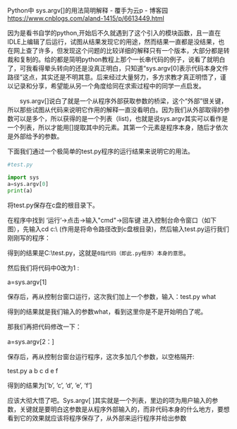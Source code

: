 Python中 sys.argv[]的用法简明解释 - 覆手为云p - 博客园 https://www.cnblogs.com/aland-1415/p/6613449.html

因为是看书自学的python,开始后不久就遇到了这个引入的模块函数，且一直在IDLE上编辑了后运行，试图从结果发现它的用途，然而结果一直都是没结果，也在网上查了许多，但发现这个问题的比较详细的解释只有一个版本，大部分都是转裁和复制的。给的都是简明python教程上那个一长串代码的例子，说看了就明白了，可我看得晕头转向的还是没真正明白，只知道“sys.argv[0]表示代码本身文件路径”这点，其实还是不明其意。后来经过大量努力，多方求教才真正明悟了，谨以记录和分享，希望能从另一个角度给同在求索过程中的同学一点启发。

　　sys.argv[]说白了就是一个从程序外部获取参数的桥梁，这个“外部”很关键，所以那些试图从代码来说明它作用的解释一直没看明白。因为我们从外部取得的参数可以是多个，所以获得的是一个列表（list)，也就是说sys.argv其实可以看作是一个列表，所以才能用[]提取其中的元素。其第一个元素是程序本身，随后才依次是外部给予的参数。

下面我们通过一个极简单的test.py程序的运行结果来说明它的用法。

```py
#test.py

import sys
a=sys.argv[0]
print(a)
```

将test.py保存在c盘的根目录下。

在程序中找到 ‘运行’->点击->输入"cmd"->回车键   进入控制台命令窗口（如下图），先输入cd c:\   (作用是将命令路径改到c盘根目录)，然后输入test.py运行我们刚刚写的程序：

得到的结果是C:\test.py，这就是`0指代码（即此.py程序）本身的意思`。

然后我们将代码中0改为1 :

a=sys.argv[1]

保存后，再从控制台窗口运行，这次我们加上一个参数，输入：test.py what

得到的结果就是我们输入的参数what，看到这里你是不是开始明白了呢。

那我们再把代码修改一下：

a=sys.argv[2：]

保存后，再从控制台窗台运行程序，这次多加几个参数，以空格隔开:

test.py a b c d e f

得到的结果为[‘b’, ’c’, ’d’, ’e’, ’f’]

应该大彻大悟了吧。Sys.argv[ ]其实就是一个列表，里边的项为用户输入的参数，关键就是要明白这参数是从程序外部输入的，而非代码本身的什么地方，要想看到它的效果就应该将程序保存了，从外部来运行程序并给出参数